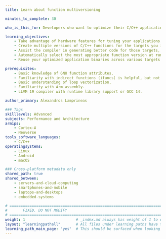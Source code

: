 ```yaml
---
title: Learn about function multiversioning

minutes_to_complete: 30

who_is_this_for: Developers who want to optimize their C/C++ applications across various Arm64 targets.

learning_objectives:
    - Take advantage of hardware features for tuning your applications at function level granularity.
    - Create multiple versions of C/C++ functions for the targets you intend to run your applications on.
    - Assist the compiler in generating better code for those targets, or provide your own optimized versions at the source level.
    - Automatically select the most appropriate function version at runtime.
    - Reuse your optimized application binaries across various targets.

prerequisites:
    - Basic knowledge of GNU function attributes. 
    - Familiarity with indirect functions (ifuncs) is helpful, but not required.
    - Basic understanding of loop vectorization.
    - Familiarity with Arm assembly.
    - LLVM 19 compiler with runtime library support or GCC 14.

author_primary: Alexandros Lamprineas

### Tags
skilllevels: Advanced
subjects: Performance and Architecture
armips:
    - Cortex-A
    - Neoverse
tools_software_languages:
    - C/C++
operatingsystems:
    - Linux
    - Android
    - macOS

### Cross-platform metadata only
shared_path: true
shared_between:
    - servers-and-cloud-computing
    - smartphones-and-mobile
    - laptops-and-desktops
    - embedded-systems

# ================================================================================
#       FIXED, DO NOT MODIFY
# ================================================================================
weight: 1                       # _index.md always has weight of 1 to order correctly
layout: "learningpathall"       # All files under learning paths have this same wrapper
learning_path_main_page: "yes"  # This should be surfaced when looking for related content. Only set for _index.md of learning path content.
---
```


